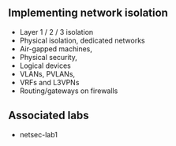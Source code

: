 ## Implementing network isolation

- Layer 1 / 2 / 3 isolation
- Physical isolation, dedicated networks
- Air-gapped machines,
- Physical security, 
- Logical devices
- VLANs, PVLANs,
- VRFs and L3VPNs
- Routing/gateways on firewalls

## Associated labs

- netsec-lab1

